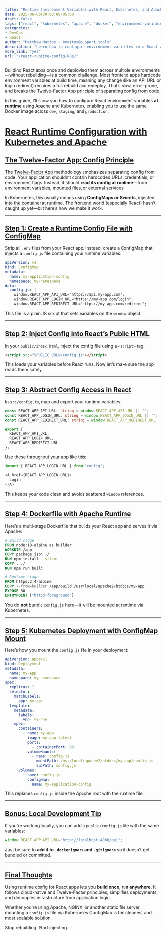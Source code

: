 ```yaml
---
title: "Runtime Environment Variables with React, Kubernetes, and Apache"
date: 2025-06-05T00:00:00-05:00
draft: false
tags: ["react", "kubernetes", "apache", "docker", "environment-variables", "configmap", "twelve-factor-app"]
categories:
- DevOps
- React
author: "Matthew Mattox - mmattox@support.tools"
description: "Learn how to configure environment variables in a React app at runtime using Apache and Kubernetes, following Twelve-Factor principles for portable and reusable Docker images."
more_link: "yes"
url: "/react-runtime-config-k8s/"
---
```


Building React apps once and deploying them across multiple environments—without rebuilding—is a common challenge. Most frontend apps hardcode environment variables at build time, meaning any change (like an API URL or login redirect) requires a full rebuild and redeploy. That’s slow, error-prone, and breaks the Twelve-Factor App principle of separating config from code.

In this guide, I’ll show you how to configure React environment variables **at runtime** using Apache and Kubernetes, enabling you to use the same Docker image across `dev`, `staging`, and `production`.

<!--more-->

# [React Runtime Configuration with Kubernetes and Apache](#react-runtime-configuration-with-kubernetes-and-apache)

## [The Twelve-Factor App: Config Principle](#the-twelve-factor-app-config-principle)

The [Twelve-Factor App](https://12factor.net/config) methodology emphasizes separating config from code. Your application shouldn’t contain hardcoded URLs, credentials, or environment flags. Instead, it should **read its config at runtime**—from environment variables, mounted files, or external services.

In Kubernetes, this usually means using **ConfigMaps or Secrets**, injected into the container at runtime. The frontend world (especially React) hasn’t caught up yet—but here’s how we make it work.

---

## [Step 1: Create a Runtime Config File with ConfigMap](#step-1-create-a-runtime-config-file-with-configmap)

Strip all `.env` files from your React app. Instead, create a ConfigMap that injects a `config.js` file containing your runtime variables:

```yaml
apiVersion: v1
kind: ConfigMap
metadata:
  name: my-application-config
  namespace: my-namespace
data:
  config.js: |
    window.REACT_APP_API_URL="https://api.my-app.com";
    window.REACT_APP_LOGIN_URL="https://my-app.com/login";
    window.REACT_APP_REDIRECT_URL="https://my-app.com/redirect";
```

This file is a plain JS script that sets variables on the `window` object.

---

## [Step 2: Inject Config into React’s Public HTML](#step-2-inject-config-into-reacts-public-html)

In your `public/index.html`, inject the config file using a `<script>` tag:

```html
<script src="%PUBLIC_URL%/config.js"></script>
```

This loads your variables before React runs. Now let’s make sure the app reads them safely.

---

## [Step 3: Abstract Config Access in React](#step-3-abstract-config-access-in-react)

In `src/config.ts`, map and export your runtime variables:

```ts
const REACT_APP_API_URL: string = window.REACT_APP_API_URL || '';
const REACT_APP_LOGIN_URL: string = window.REACT_APP_LOGIN_URL || '';
const REACT_APP_REDIRECT_URL: string = window.REACT_APP_REDIRECT_URL || '';

export {
  REACT_APP_API_URL,
  REACT_APP_LOGIN_URL,
  REACT_APP_REDIRECT_URL
};
```

Use these throughout your app like this:

```ts
import { REACT_APP_LOGIN_URL } from 'config';

<A href={REACT_APP_LOGIN_URL}>
  Login
</A>
```

This keeps your code clean and avoids scattered `window` references.

---

## [Step 4: Dockerfile with Apache Runtime](#step-4-dockerfile-with-apache-runtime)

Here’s a multi-stage Dockerfile that builds your React app and serves it via Apache:

```dockerfile
# Build stage
FROM node:18-alpine as builder
WORKDIR /app
COPY package.json ./
RUN npm install --silent
COPY . ./
RUN npm run build

# Runtime stage
FROM httpd:2.4-alpine
COPY --from=builder /app/build /usr/local/apache2/htdocs/my-app
EXPOSE 80
ENTRYPOINT ["httpd-foreground"]
```

You do **not** bundle `config.js` here—it will be mounted at runtime via Kubernetes.

---

## [Step 5: Kubernetes Deployment with ConfigMap Mount](#step-5-kubernetes-deployment-with-configmap-mount)

Here’s how you mount the `config.js` file in your deployment:

```yaml
apiVersion: apps/v1
kind: Deployment
metadata:
  name: my-app
  namespace: my-namespace
spec:
  replicas: 1
  selector:
    matchLabels:
      app: my-app
  template:
    metadata:
      labels:
        app: my-app
    spec:
      containers:
        - name: my-app
          image: my-app:latest
          ports:
            - containerPort: 80
          volumeMounts:
            - name: config-js
              mountPath: /usr/local/apache2/htdocs/my-app/config.js
              subPath: config.js
      volumes:
        - name: config-js
          configMap:
            name: my-application-config
```

This replaces `config.js` inside the Apache root with the runtime file.

---

## [Bonus: Local Development Tip](#bonus-local-development-tip)

If you're working locally, you can add a `public/config.js` file with the same variables:

```js
window.REACT_APP_API_URL="http://localhost:4000/api";
```

Just be sure to **add it to `.dockerignore` and `.gitignore`** so it doesn’t get bundled or committed.

---

## [Final Thoughts](#final-thoughts)

Using runtime config for React apps lets you **build once, run anywhere**. It follows cloud-native and Twelve-Factor principles, simplifies deployments, and decouples infrastructure from application logic.

Whether you're using Apache, NGINX, or another static file server, mounting a `config.js` file via Kubernetes ConfigMap is the cleanest and most scalable solution.

Stop rebuilding. Start injecting.
